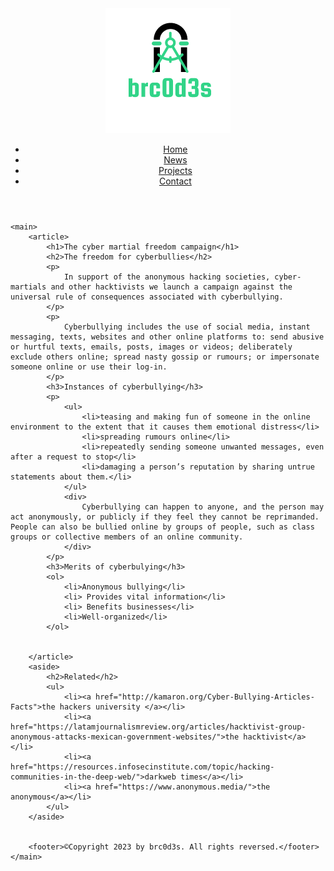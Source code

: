 

<!DOCTYPE html>
<html>
<head>
	<meta charset="utf-8">
	<meta name="viewport" content="width=device-width, initial-scale=1">
	<link rel="stylesheet" type="text/css" href="">
	<link rel="stylesheet" type="text/css" href="style.css">
	<title>brc0d3s A blacksec the ghost story</title>
    <link rel="icon" type="image/x-icon" href="img/brc0d3s.png">
</head>
<body>
    <header>
        <img src="img/brc0d3s.png" class="logo">
      <nav class="navbar">
        <ul class="mainnav">
            <li   class="nav home"><a href="">Home</a></li>
            <li   class="nav news"><a href="">News</a></li>
            <li   class="nav projects"><a href="">Projects</a></li>
            <li   class="nav contact"><a href="">Contact</a></li>
        </ul>
    </nav>
    </header>
    
    <main>
    	<article>
            <h1>The cyber martial freedom campaign</h1>
    		<h2>The freedom for cyberbullies</h2>
    		<p>
    			In support of the anonymous hacking societies, cyber-martials and other hacktivists we launch a campaign against the universal rule of consequences associated with cyberbullying.
    		</p>
    		<p>
    			Cyberbullying includes the use of social media, instant messaging, texts, websites and other online platforms to: send abusive or hurtful texts, emails, posts, images or videos; deliberately exclude others online; spread nasty gossip or rumours; or impersonate someone online or use their log-in.
            </p>
            <h3>Instances of cyberbullying</h3>
            <p>
            	<ul>
            		<li>teasing and making fun of someone in the online environment to the extent that it causes them emotional distress</li>
            		<li>spreading rumours online</li>
            		<li>repeatedly sending someone unwanted messages, even after a request to stop</li>
            		<li>damaging a person’s reputation by sharing untrue statements about them.</li>
            	</ul>
            	<div>
            		Cyberbullying can happen to anyone, and the person may act anonymously, or publicly if they feel they cannot be reprimanded. People can also be bullied online by groups of people, such as class groups or collective members of an online community.
            	</div>
            </p>
            <h3>Merits of cyberbulying</h3>
            <ol>
            	<li>Anonymous bullying</li>
            	<li> Provides vital information</li>
            	<li> Benefits businesses</li>
            	<li>Well-organized</li>
            </ol>

       
    	</article>
    	<aside>
    		<h2>Related</h2>
    		<ul>
    			<li><a href="http://kamaron.org/Cyber-Bullying-Articles-Facts">the hackers university </a></li>
    			<li><a href="https://latamjournalismreview.org/articles/hacktivist-group-anonymous-attacks-mexican-government-websites/">the hacktivist</a></li>
    			<li><a href="https://resources.infosecinstitute.com/topic/hacking-communities-in-the-deep-web/">darkweb times</a></li>
    			<li><a href="https://www.anonymous.media/">the anonymous</a></li>
    		</ul>
    	</aside>


    	<footer>©Copyright 2023 by brc0d3s. All rights reversed.</footer>
    </main>
</body>
</html>
